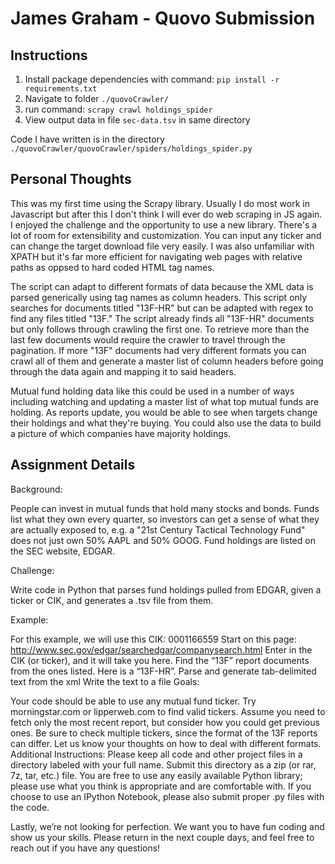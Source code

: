 # James Graham - Quovo Submission

## Instructions
1. Install package dependencies with command:
	`pip install -r requirements.txt`
2. Navigate to folder `./quovoCrawler/`
3. run command: `scrapy crawl holdings_spider`
4. View output data in file `sec-data.tsv` in same directory

Code I have written is in the directory `./quovoCrawler/quovoCrawler/spiders/holdings_spider.py`

## Personal Thoughts
This was my first time using the Scrapy library. Usually I do most work in Javascript but after this I don't think I will ever do web scraping in JS again. I enjoyed the challenge and the opportunity to use a new library. There's a lot of room for extensibility and customization. You can input any ticker and can change the target download file very easily. I was also unfamiliar with XPATH but it's far more efficient for navigating web pages with relative paths as oppsed to hard coded HTML tag names. 

The script can adapt to different formats of data because the XML data is parsed generically using tag names as column headers. This script only searches for documents titled "13F-HR" but can be adapted with regex to find any files titled "13F." The script already finds all "13F-HR" documents but only follows through crawling the first one. To retrieve more than the last few documents would require the crawler to travel through the pagination. If more "13F" documents had very different formats you can crawl all of them and generate a master list of column headers before going through the data again and mapping it to said headers.

Mutual fund holding data like this could be used in a number of ways including watching and updating a master list of what top mutual funds are holding. As reports update, you would be able to see when targets change their holdings and what they're buying. You could also use the data to build a picture of which companies have majority holdings.

## Assignment Details
Background:

People can invest in mutual funds that hold many stocks and bonds. Funds list what they own every quarter, so investors can get a sense of what they are actually exposed to, e.g. a "21st Century Tactical Technology Fund" does not just own 50% AAPL and 50% GOOG. Fund holdings are listed on the SEC website, EDGAR.

Challenge:

Write code in Python that parses fund holdings pulled from EDGAR, given a ticker or CIK, and generates a .tsv file from them.

Example:

For this example, we will use this CIK: 0001166559
Start on this page: http://www.sec.gov/edgar/searchedgar/companysearch.html
Enter in the CIK (or ticker), and it will take you here.
Find the “13F” report documents from the ones listed. Here is a “13F-HR”.
Parse and generate tab-delimited text from the xml
Write the text to a file
Goals:

Your code should be able to use any mutual fund ticker. Try morningstar.com or lipperweb.com to find valid tickers.
Assume you need to fetch only the most recent report, but consider how you could get previous ones.
Be sure to check multiple tickers, since the format of the 13F reports can differ.
Let us know your thoughts on how to deal with different formats.  
Additional Instructions:
Please keep all code and other project files in a directory labeled with your full name. Submit this directory as a zip (or rar, 7z, tar, etc.) file. You are free to use any easily available Python library; please use what you think is appropriate and are comfortable with. If you choose to use an IPython Notebook, please also submit proper .py files with the code. 

Lastly, we’re not looking for perfection. We want you to have fun coding and show us your skills.  Please return in the next couple days, and feel free to reach out if you have any questions!
